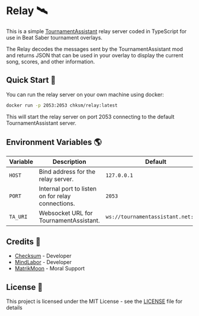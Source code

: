 # Relay 🛰️

This is a simple [TournamentAssistant](https://github.com/MatrikMoon/TournamentAssistant) relay server coded in TypeScript for use in Beat Saber tournament overlays.

The Relay decodes the messages sent by the TournamentAssistant mod and returns JSON that can be used in your overlay to display the current song, scores, and other information.

## Quick Start 🚀

You can run the relay server on your own machine using docker:

```bash
docker run -p 2053:2053 chksm/relay:latest
```

This will start the relay server on port 2053 connecting to the default TournamentAssistant server.

## Environment Variables 🌎

| Variable | Description                                       | Default                             |
| -------- | ------------------------------------------------- | ----------------------------------- |
| `HOST`   | Bind address for the relay server.                | `127.0.0.1`                         |
| `PORT`   | Internal port to listen on for relay connections. | `2053`                              |
| `TA_URI` | Websocket URL for TournamentAssistant.            | `ws://tournamentassistant.net:2053` |

## Credits 🙏

- [Checksum](https://github.com/ChecksumDev) - Developer
- [MindLabor](https://github.com/MindLaborDev) - Developer
- [MatrikMoon](https://github.com/MatrikMoon) - Moral Support

## License 📜

This project is licensed under the MIT License - see the [LICENSE](LICENSE) file for details
